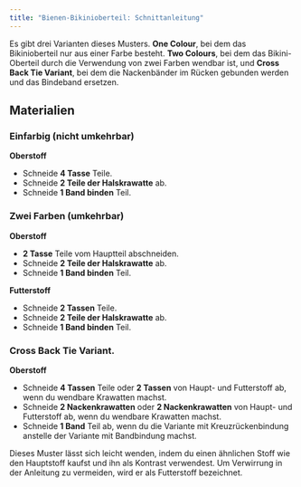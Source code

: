 ```yaml
---
title: "Bienen-Bikinioberteil: Schnittanleitung"
---
```


Es gibt drei Varianten dieses Musters. **One Colour**, bei dem das Bikinioberteil nur aus einer Farbe besteht. **Two Colours**, bei dem das Bikini-Oberteil durch die Verwendung von zwei Farben wendbar ist, und **Cross Back Tie Variant**, bei dem die Nackenbänder im Rücken gebunden werden und das Bindeband ersetzen.

## Materialien

### Einfarbig (nicht umkehrbar)

**Oberstoff**

- Schneide **4 Tasse** Teile.
- Schneide **2 Teile der Halskrawatte** ab.
- Schneide **1 Band binden** Teil.

### Zwei Farben (umkehrbar)

**Oberstoff**

- **2 Tasse** Teile vom Hauptteil abschneiden.
- Schneide **2 Teile der Halskrawatte** ab.
- Schneide **1 Band binden** Teil.

**Futterstoff**

- Schneide **2 Tassen** Teile.
- Schneide **2 Teile der Halskrawatte** ab.
- Schneide **1 Band binden** Teil.

### Cross Back Tie Variant.

**Oberstoff**

- Schneide **4 Tassen** Teile oder **2 Tassen** von Haupt- und Futterstoff ab, wenn du wendbare Krawatten machst.
- Schneide **2 Nackenkrawatten** oder **2 Nackenkrawatten** von Haupt- und Futterstoff ab, wenn du wendbare Krawatten machst.
- Schneide **1 Band** Teil ab, wenn du die Variante mit Kreuzrückenbindung anstelle der Variante mit Bandbindung machst.

<Note>

Dieses Muster lässt sich leicht wenden, indem du einen ähnlichen Stoff wie den Hauptstoff kaufst und ihn als Kontrast verwendest. Um Verwirrung in der Anleitung zu vermeiden, wird er als Futterstoff bezeichnet.

</Note>
